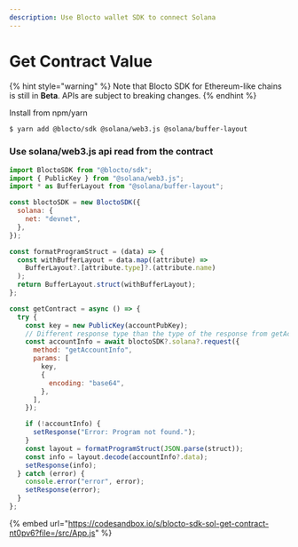 ```yaml
---
description: Use Blocto wallet SDK to connect Solana
---
```


# Get Contract Value

{% hint style="warning" %}
Note that Blocto SDK for Ethereum-like chains is still in **Beta**. APIs are subject to breaking changes.
{% endhint %}

Install from npm/yarn

```bash
$ yarn add @blocto/sdk @solana/web3.js @solana/buffer-layout
```

### Use solana/web3.js api read from the contract

```javascript
import BloctoSDK from "@blocto/sdk";
import { PublicKey } from "@solana/web3.js";
import * as BufferLayout from "@solana/buffer-layout";

const bloctoSDK = new BloctoSDK({
  solana: {
    net: "devnet",
  },
});

const formatProgramStruct = (data) => {
  const withBufferLayout = data.map((attribute) =>
    BufferLayout?.[attribute.type]?.(attribute.name)
  );
  return BufferLayout.struct(withBufferLayout);
};

const getContract = async () => {
  try {
    const key = new PublicKey(accountPubKey);
    // Different response type than the type of the response from getAccountInfo in @solana/web3.js
    const accountInfo = await bloctoSDK?.solana?.request({
      method: "getAccountInfo",
      params: [
        key,
        {
          encoding: "base64",
        },
      ],
    });

    if (!accountInfo) {
      setResponse("Error: Program not found.");
    }
    const layout = formatProgramStruct(JSON.parse(struct));
    const info = layout.decode(accountInfo?.data);
    setResponse(info);
  } catch (error) {
    console.error("error", error);
    setResponse(error);
  }
};
```

{% embed url="https://codesandbox.io/s/blocto-sdk-sol-get-contract-nt0pv6?file=/src/App.js" %}
